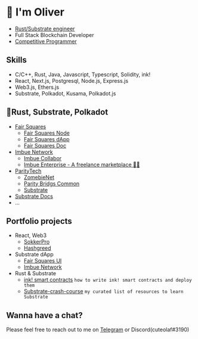 # 👋 I'm Oliver
- [Rust/Substrate engineer](https://courses.edx.org/certificates/0056c3b6e66645f38a377635cdc13cbe)
- Full Stack Blockchain Developer
- [Competitive Programmer](https://www.codechef.com/users/cuteolaf)

## **Skills**
    
- C/C++, Rust, Java, Javascript, Typescript, Solidity, ink!
- React, Next.js, Postgresql, Node.js, Express.js
- Web3.js, Ethers.js
- Substrate, Polkadot, Kusama, Polkadot.js
    

## **💙Rust, Substrate, Polkadot**
- [Fair Squares](https://fair-squares.nl)
    - [Fair Squares Node](https://github.com/fair-squares/fair-squares)
    - [Fair Squares dApp](https://github.com/fair-squares/fs-dapp)
    - [Fair Squares Doc](https://docs.fair-squares.nl)
- [Imbue Network](https://www.imbue.network)
    - [Imbue Collabor](https://github.com/imbuenetwork/imbue)
    - [Imbue Enterprise - A freelance marketplace 👷‍♂️](https://github.com/imbuenetwork/dapp)
- [ParityTech](https://github.com/paritytech)
    - [ZomebieNet](https://github.com/paritytech/zombienet/commits?author=cuteolaf)
    - [Parity Bridgs Common](https://github.com/paritytech/parity-bridges-common/commits?author=cuteolaf)
    - [Substrate](https://github.com/paritytech/substrate/commits?author=cuteolaf)
- [Substrate Docs](https://github.com/substrate-developer-hub/substrate-docs/commits?author=cuteolaf)
- ...

## **Portfolio projects**
- React, Web3
    - [SokkerPro](https://sokkerpro.com)
    - [Hashgreed](https://hashgreed.com)
- Substrate dApp
    - [Fair Squares UI](https://fair-squares.github.io/fs-dapp/)
    - [Imbue Network](https://staging.imbue.network/dapp)
- Rust & Substrate
    - [ink! smart contracts](https://github.com/cuteolaf/posts-ink)
        ```how to write ink! smart contracts and deploy them```
    - [Substrate-crash-course](https://github.com/cuteolaf/substrate-learning-resources)
        ```my curated list of resources to learn Substrate```
## Wanna have a chat?
Please feel free to reach out to me on [Telegram](https://t.me/cuteolaf) or Discord(cuteolaf#3190)
